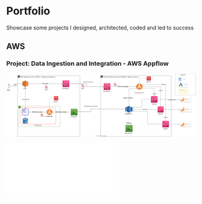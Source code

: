 # Portfolio

Showcase some projects I designed, architected, coded and led to success

## AWS

### Project: Data Ingestion and Integration - AWS Appflow

![AWS Appflow Google Analytics 4 Data Integration](projects/aws/diagram-embed.svg)

![Details](projects/aws/aws-appflow-ga4-data-integration.md)
